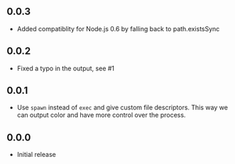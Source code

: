## 0.0.3
- Added compatiblity for Node.js 0.6 by falling back to path.existsSync

## 0.0.2
- Fixed a typo in the output, see #1

## 0.0.1
- Use `spawn` instead of `exec` and give custom file descriptors. This way we
  can output color and have more control over the process.

## 0.0.0
- Initial release
